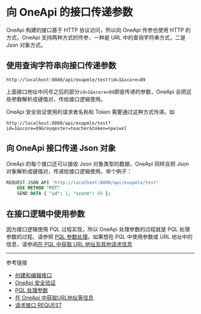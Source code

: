 # 向 OneApi 的接口传递参数

OneApi 构建的接口基于 HTTP 协议访问，所以向 OneApi 传参也使用 HTTP 的方式，OneApi 支持两种方式的传参，一种是 URL 中的查询字符串方式，二是 Json 对象方式。

## 使用查询字符串向接口传递参数

```
http://localhost:8080/api/exapmle/test?id=1&score=89
```

上面接口地址中问号之后的部分`id=1&score=89`即是传递的参数，OneApi 会把这些参数解析成键值对，传给接口逻辑使用。

OneApi 安全验证使用的请求者名称和 Token 需要通过这种方式传递。如

```
http://localhost:8080/api/exapmle/test?id=1&score=89&reuqester=teacher&token=npeiwxl
```

## 向 OneApi 接口传递 Json 对象

OneApi 的每个接口还可以接收 Json 对象类型的数据，OneApi 同样会把 Json 对象解析成键值对，传递给接口逻辑使用。举个例子：

```sql
REQUEST JSON API 'http://localhost:8080/api/exapmle/test'
    USE METHOD "PUT"
    SEND DATA { "id": 1, "score": 89 };
```

## 在接口逻辑中使用参数

因为接口逻辑使用 PQL 过程实现，所以 OneApi 处理参数的过程就是 PQL 处理参数的过程。请参照 [PQL 参数处理](/pql/params.md)。如果想在 PQL 中使用参数或 URL 地址中的信息，请参阅[在 PQL 中获取 URL 地址及其他请求信息](/oneapi/request.md)

---
参考链接

* [创建和编辑接口](/oneapi/edit.md)
* [OneApi 安全验证](/oneapi/token.md)
* [PQL 处理参数](/pql/param.md)
* [在 OneApi 中获取URL地址等信息](/oneapi/request.md)
* [请求接口 REQUEST](/pql/request.md)